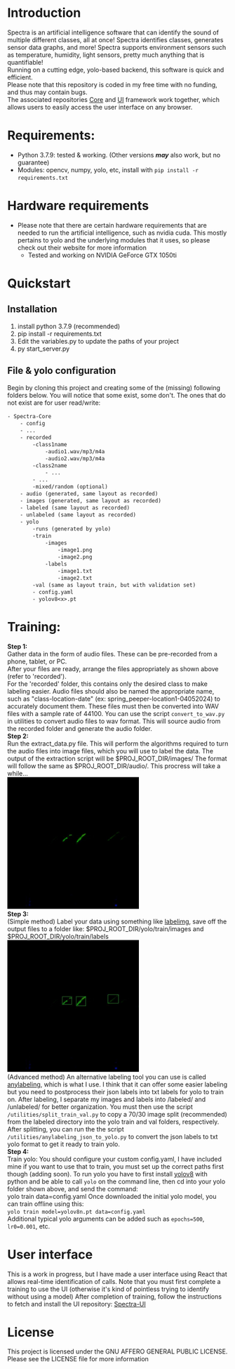 # Introduction
Spectra is an artificial intelligence software that can identify the sound of multiple different classes, all at once! Spectra identifies classes, generates sensor data graphs, and more!
Spectra supports environment sensors such as temperature, humidity, light sensors, pretty much anything that is quantifiable!  
Running on a cutting edge, yolo-based backend, this software is quick and efficient.  
Please note that this repository is coded in my free time with no funding, and thus may contain bugs.  
The associated repositories [Core](https://github.com/ethanstockbridge/Spectra-Core) and [UI](https://github.com/ethanstockbridge/Spectra-UI) framework work together, which allows users to easily access the user interface on any browser.

# Requirements:  
* Python 3.7.9: tested & working. (Other versions ***may*** also work, but no guarantee)
* Modules: opencv, numpy, yolo, etc, install with `pip install -r requirements.txt`

# Hardware requirements

- Please note that there are certain hardware requirements that are needed to run the artificial intelligence, such as nvidia cuda. This mostly pertains to yolo and the underlying modules that it uses, so please check out their website for more information  
    - Tested and working on NVIDIA GeForce GTX 1050ti

# Quickstart

## Installation

1) install python 3.7.9 (recommended)
2) pip install -r requirements.txt
3) Edit the variables.py to update the paths of your project
4) py start_server.py

## File & yolo configuration

Begin by cloning this project and creating some of the (missing) following folders below. You will notice that some exist, some don't. The ones that do not exist are for user read/write:

```
- Spectra-Core
    - config
    - ...
    - recorded
        -class1name
            -audio1.wav/mp3/m4a
            -audio2.wav/mp3/m4a
        -class2name
            - ...
        - ...
        -mixed/random (optional)
    - audio (generated, same layout as recorded)
    - images (generated, same layout as recorded)
    - labeled (same layout as recorded)
    - unlabeled (same layout as recorded)
    - yolo
        -runs (generated by yolo)
        -train
            -images
                -image1.png
                -image2.png
            -labels
                -image1.txt
                -image2.txt
        -val (same as layout train, but with validation set)
        - config.yaml
        - yolov8<x>.pt
```

# Training:  
**Step 1:**  
Gather data in the form of audio files. These can be pre-recorded from a phone, tablet, or PC.  
After your files are ready, arrange the files appropriately as shown above (refer to 'recorded').  
For the 'recorded' folder, this contains only the desired class to make labeling easier. Audio files should also be named the appropriate name, such as "class-location-date" (ex: spring_peeper-location1-04052024) to accurately document them.
These files must then be converted into WAV files with a sample rate of 44100. You can use the script `convert_to_wav.py` in utilities to convert audio files to wav format. This will source audio from the recorded folder and generate the audio folder.  
**Step 2:**  
Run the extract_data.py file. This will perform the algorithms required to turn the audio files into image files, which you will use to label the data. The output of the extraction script will be $PROJ_ROOT_DIR/images/ The format will follow the same as $PROJ_ROOT_DIR/audio/. This procress will take a while...  
<img src="./res/spectro_296.jpg" width="300"/>  
**Step 3:**  
(Simple method) Label your data using something like [labelimg](https://pypi.org/project/labelImg/), save off the output files to a folder like: $PROJ_ROOT_DIR/yolo/train/images and $PROJ_ROOT_DIR/yolo/train/labels  
<img src="./res/predicted_296.jpg" width="300"/>  
(Advanced method) An alternative labeling tool you can use is called [anylabeling](https://github.com/vietanhdev/anylabeling), which is what I use. I think that it can offer some easier labeling but you need to postprocess their json labels into txt labels for yolo to train on.
After labeling, I separate my images and labels into /labeled/ and /unlabeled/ for better organization. You must then use the script `/utilities/split_train_val.py` to copy a 70/30 image split (recommended) from the labeled directory into the yolo train and val folders, respectively.
After splitting, you can run the the script `/utilities/anylabeling_json_to_yolo.py` to convert the json labels to txt yolo format to get it ready to train yolo.  
**Step 4:**  
Train yolo:
You should configure your custom config.yaml, I have included mine if you want to use that to train, you must set up the correct paths first though (adding soon). To run yolo you have to first install [yolov8](https://github.com/ultralytics/ultralytics) with python and be able to call `yolo` on the command line, then cd into your yolo folder shown above, and send the command:  
yolo train data=config.yaml
Once downloaded the initial yolo model, you can train offline using this:  
`yolo train model=yolov8n.pt data=config.yaml`  
Additional typical yolo arguments can be added such as `epochs=500`, `lr0=0.001`, etc.

# User interface
This is a work in progress, but I have made a user interface using React that allows real-time identification of calls. Note that you must first complete a training to use the UI (otherwise it's kind of pointless trying to identify without using a model) 
After completion of training, follow the instructions to fetch and install the UI repository:
[Spectra-UI](https://github.com/ethanstockbridge/Spectra-UI)

# License  
This project is licensed under the GNU AFFERO GENERAL PUBLIC LICENSE.
Please see the LICENSE file for more information  